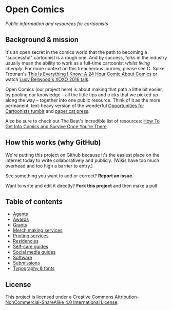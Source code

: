 # Open Comics
*Public information and resources for cartoonists*

## Background & mission

It's an open secret in the comics world that the path to becoming a "successful" cartoonist is a rough one. And by success, folks in the industry usually mean the ability to work as a full-time cartoonist *whilst living cheaply*. For more context on this treacherous journey, please see C. Spike Trotman's [This Is Everything I Know: A 24 Hour Comic About Comics](http://spikedrewthis.tumblr.com/post/64136324548/this-is-everything-i-know-a-24-hour-comic-about) or watch [Lucy Bellwood's XOXO 2016 talk](https://www.youtube.com/watch?v=pLveriJBHeU).

Open Comics (our project here) is about making that path a little bit easier, by pooling our knowledge – all the little tips and tricks that we picked up along the way – together into one public resource. Think of it as the more permanent, text-heavy version of the wonderful [Opportunities for Cartoonists tumblr](http://comicops.tumblr.com/) and [paper cat press](https://papercatpress.com).

Also be sure to check out The Beat's incredible list of resources: [How To Get Into Comics and Survive Once You’re There](http://www.comicsbeat.com/resources/information-on-how-to-get-into-comics-and-survive-once-youre-there/).

## How this works (why GitHub)

We're putting this project on Github because it's the easiest place on the internet today to write collaboratively and publicly. (Wikis have too much overhead and too high a barrier to entry.)

See something you want to add or correct? **Report an issue.**

Want to write and edit it directly? **Fork this project** and then make a pull

## Table of contents

- [Agents](agents.md)
- [Awards](awards.md)
- [Grants](grants.md)
- [Merch making services](merch.md)
- [Printing services](printing.md)
- [Residencies](residencies.md)
- [Self-care guides](selfcare.md)
- [Social media guides](socialmedia.md)
- [Software](software.md)
- [Submissions](submissions.md)
- [Typography & fonts](typography.md)

## License

This project is licensed under a [Creative Commons Attribution-NonCommercial-ShareAlike 4.0 International License](http://creativecommons.org/licenses/by-nc-sa/4.0/).

